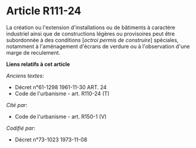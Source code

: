 # Article R111-24

La création ou l'extension d'installations ou de bâtiments à caractère industriel ainsi que de constructions légères ou
provisoires peut être subordonnée à des conditions [*octroi permis de construire*] spéciales, notamment à l'aménagement
d'écrans de verdure ou à l'observation d'une marge de reculement.

**Liens relatifs à cet article**

_Anciens textes_:

  - Décret n°61-1298 1961-11-30 ART. 24
  - Code de l'urbanisme - art. R110-24 (T)

_Cité par_:

  - Code de l'urbanisme - art. R150-1 (V)

_Codifié par_:

  - Décret n°73-1023 1973-11-08
